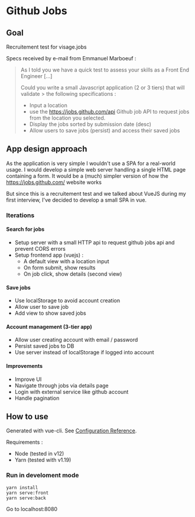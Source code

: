 # Github Jobs

## Goal

Recruitement test for visage.jobs

Specs received by e-mail from Emmanuel Marboeuf :

> As I told you we have a quick test to assess your skills as a Front End Engineer [...]
>
> Could you write a small Javascript application (2 or 3 tiers) that will validate >
> the following specifications :
>
> - Input a location
> - use the https://jobs.github.com/api Github job API to request jobs from the location you selected.
> - Display the jobs sorted by submission date (desc)
> - Allow users to save jobs (persist) and access their saved jobs

## App design approach

As the application is very simple I wouldn't use a SPA for a real-world usage. I would develop a simple web server handling a single HTML page containing a form. It would be a (much) simpler version of how the https://jobs.github.com/ website works

But since this is a recruitement test and we talked about VueJS during my first interview, I've decided to develop a small SPA in vue.

### Iterations

#### Search for jobs

- Setup server with a small HTTP api to request github jobs api and prevent CORS errors
- Setup frontend app (vuejs) :
  - A default view with a location input
  - On form submit, show results
  - On job click, show details (second view)

#### Save jobs

- Use localStorage to avoid account creation
- Allow user to save job
- Add view to show saved jobs

#### Account management (3-tier app)

- Allow user creating account with email / password
- Persist saved jobs to DB
- Use server instead of localStorage if logged into account

#### Improvements

- Improve UI
- Navigate through jobs via details page
- Login with external service like github account
- Handle pagination

## How to use

Generated with vue-cli.
See [Configuration Reference](https://cli.vuejs.org/config/).

Requirements :

- Node (tested in v12)
- Yarn (tested with v1.19)

### Run in develoment mode

```
yarn install
yarn serve:front
yarn serve:back
```

Go to localhost:8080
